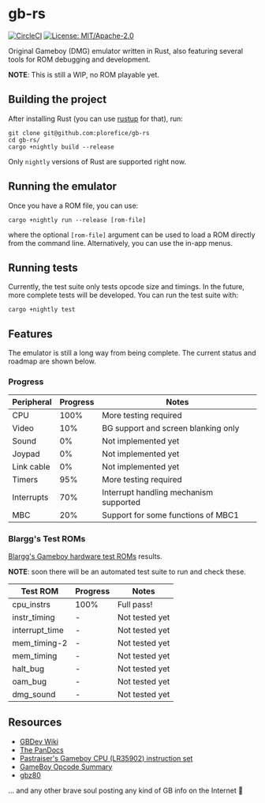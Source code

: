 # gb-rs

[![CircleCI](https://circleci.com/gh/plorefice/gb-rs.svg?style=shield)](https://circleci.com/gh/plorefice/gb-rs)
[![License: MIT/Apache-2.0](https://img.shields.io/badge/license-GPLv3-blue.svg)](LICENSE)

Original Gameboy (DMG) emulator written in Rust, also featuring several tools
for ROM debugging and development.

**NOTE**: This is still a WIP, no ROM playable yet.

## Building the project

After installing Rust (you can use [rustup](https://rustup.rs) for that), run:

```shell
git clone git@github.com:plorefice/gb-rs
cd gb-rs/
cargo +nightly build --release
```

Only `nightly` versions of Rust are supported right now.

## Running the emulator

Once you have a ROM file, you can use:

```shell
cargo +nightly run --release [rom-file]
```

where the optional `[rom-file]` argument can be used to load a ROM directly from
the command line. Alternatively, you can use the in-app menus.

## Running tests

Currently, the test suite only tests opcode size and timings. In the future, more
complete tests will be developed. You can run the test suite with:

```shell
cargo +nightly test
```

## Features

The emulator is still a long way from being complete. The current status and roadmap
are shown below.

### Progress

| Peripheral | Progress | Notes                                  |
| ---------- | -------- | -------------------------------------- |
| CPU        | 100%     | More testing required                  |
| Video      | 10%      | BG support and screen blanking only    |
| Sound      | 0%       | Not implemented yet                    |
| Joypad     | 0%       | Not implemented yet                    |
| Link cable | 0%       | Not implemented yet                    |
| Timers     | 95%      | More testing required                  |
| Interrupts | 70%      | Interrupt handling mechanism supported |
| MBC        | 20%      | Support for some functions of MBC1     |

### Blargg's Test ROMs

[Blargg's Gameboy hardware test ROMs](https://github.com/retrio/gb-test-roms) results.

**NOTE**: soon there will be an automated test suite to run and check these.

| Test ROM       | Progress | Notes          |
| -------------- | -------- | -------------- |
| cpu_instrs     | 100%     | Full pass!     |
| instr_timing   | -        | Not tested yet |
| interrupt_time | -        | Not tested yet |
| mem_timing-2   | -        | Not tested yet |
| mem_timing     | -        | Not tested yet |
| halt_bug       | -        | Not tested yet |
| oam_bug        | -        | Not tested yet |
| dmg_sound      | -        | Not tested yet |

## Resources

- [GBDev Wiki](http://gbdev.gg8.se/wiki/articles/Main_Page)
- [The PanDocs](http://bgb.bircd.org/pandocs.htm)
- [Pastraiser's Gameboy CPU (LR35902) instruction set](http://www.pastraiser.com/cpu/gameboy/gameboy_opcodes.html)
- [GameBoy Opcode Summary](http://www.devrs.com/gb/files/opcodes.html)
- [gbz80](https://rednex.github.io/rgbds/gbz80.7.html)

... and any other brave soul posting any kind of GB info on the Internet :pray:
